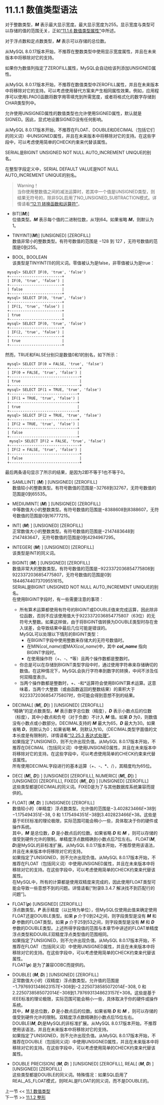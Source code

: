 # 11.1.1 数值类型语法  

对于整数类型，***M*** 表示最大显示宽度。最大显示宽度为255。显示宽度与类型可以存储的值的范围无关，正如[“11.1.6 数值类型属性”](#)中所述。  

对于浮点数和定点数类型，***M*** 表示可以存储的总位数。  

从MySQL 8.0.17版本开始，不推荐在整数类型中使用显示宽度属性，并且在未来版本中将移除对它的支持。

如果你为数值列指定了ZEROFILL属性，MySQL会自动给该列添加UNSIGNED属性。

从MySQL 8.0.17版本开始，不推荐在数值类型中ZEROFILL属性，并且在未来版本中将移除对它的支持。可以考虑使用替代方案来产生相同属性效果。例如，应用程序可以使用LPAD()函数将数字用零填充到所需宽度，或者将格式化的数字存储到CHAR类型列中。

允许使用UNSIGNED属性的数值类型也允许使用SIGNED属性，默认就是SIGNED。因此，显式地设置SIGNED没有任何影响。

从MySQL 8.0.17版本开始，不推荐在FLOAT、DOUBLE和DECIMAL（包括它们的同义词）中UNSIGNED属性，并且在未来版本中将移除对它的支持。在这些字段中，可以考虑使用简单的CHECK约束来代替该属性。

SERIAL是BIGINT UNSIGNED NOT NULL AUTO_INCREMENT UNIQUE的别名。

在整型字段定义中，SERIAL DEFAULT VALUE是NOT NULL AUTO_INCREMENT UNIQUE的别名。

> Warning！  
> 当你使用整数值之间的减法运算时，若其中一个值是UNSIGNED类型，则结果无符号的，除非SQL启用了NO_UNSIGNED_SUBTRACTION模式。详情请看[“12.11 转换函数和运算符”](#)。  

-   BIT[(***M***)]  
位值类型。***M*** 表示每个值的二进制位数，从1到64。如果省略 ***M***，则默认为1。

-   TINYINT[(***M***)] [UNSIGNED] [ZEROFILL]  
数值非常小的整数类型。有符号数值的范围是 $-128$ 到 $127$ ，无符号数值的范围是$0$到$255$。

-   BOOL, BOOLEAN  
该类型是TINYINT(1)的同义词。零值被认为是false，非零值被认为是true：
```mysql
 mysql> SELECT IF(0, 'true', 'false')  
 +------------------------+  
 | IF(0, 'true', 'false') |  
 +------------------------+  
 | false                  |  
 +------------------------+  
 mysql> SELECT IF(0, 'true', 'false')  
 +------------------------+  
 | IF(1, 'true', 'false') |  
 +------------------------+  
 | true                   |  
 +------------------------+  
 mysql> SELECT IF(0, 'true', 'false')  
 +------------------------+  
 | IF(2, 'true', 'false') |  
 +------------------------+  
 | true                   |  
 +------------------------+  
```
然而，TRUE和FALSE分别只是数值0和1的别名，如下所示：
```mysql
 mysql> SELECT IF(0 = FALSE, 'true', 'false')  
 +--------------------------------+  
 | IF(0 = FALSE, 'true', 'false') |  
 +--------------------------------+  
 | true                           |  
 +--------------------------------+  
 mysql> SELECT IF(1 = TRUE, 'true', 'false')  
 +-------------------------------+  
 | IF(1 = TRUE, 'true', 'false') |  
 +-------------------------------+  
 | true                          |  
 +-------------------------------+  
 mysql> SELECT IF(2 = TRUE, 'true', 'false')  
 +-------------------------------+  
 | IF(2 = TRUE, 'true', 'false') |  
 +-------------------------------+  
 | false                         |  
 +-------------------------------+  
  mysql> SELECT IF(2 = FALSE, 'true', 'false')  
 +--------------------------------+  
 | IF(2 = FALSE, 'true', 'false') |  
 +--------------------------------+  
 | false                          |  
 +--------------------------------+ 
```  
最后两条语句显示了所示的结果，是因为2即不等于1也不等于0。  

-   SAMLLINT[ (***M***) ] [UNSIGNED] [ZEROFILL]  
数值较小的整数类型。有符号数值的范围是$-32768$到$32767$，无符号数值的范围是$0$到$65535$。  

-   MEDIUMINT[ (***M***) ] [UNSIGNED] [ZEROFILL]  
中等数值大小的整数类型。有符号数值的范围是$-8388608$到$8388607$，无符号数值的范围是$0$到$16777215$。  

-   INT[ (***M***) ] [UNSIGNED] [ZEROFILL]  
正常数值大小的整数类型。有符号数值的范围是$-2147483648$到$2147483647$，无符号数值的范围是$0$到$4294967295$。  

-   INTEGER[ (***M***) ] [UNSIGNED] [ZEROFILL]  
该类型是INT的同义词。

-   BIGINT[ (***M***) ] [UNSIGNED] [ZEROFILL]  
数值非常大的整数类型。有符号数值的范围是$-9223372036854775808$到$9223372036854775807$，无符号数值的范围是$0$到$18446744073709551615$。  
SERIAL是BIGINT UNSIGNED NOT NULL AUTO_INCREMENT UNIQUE的别名。  
在使用BIGINT字段时，有一些需要注意的事项：  
    -   所有算术运算都使用有符号的BIGINT或DOUBLE值来完成运算，因此除非位函数，否则不应该使用值大于9223372036854775807（63位）的无符号大整数。如果这样做，由于将BIGINT值转换为DOUBLE类型时存在舍入误差，会导致结果中最后几位可能是错误的。  
    MySQL可以处理以下情形的BIGINT类型：  
        -   在BIGINT字段中使用整数来存储大的无符号数值时。
        -   在MIN(*col_name*)或MAX(*col_name*)中，其中 ***col_name*** 指向BIGINT字段时。
        -   在使用操作符（+、-、*等）且两个操作数都是整数时。
    -   你总是可以在存储到BIGINT类型字段中时，通过使用字符串来存储确切的数值。在这种情况下，MySQL会执行字符串到数字的转换，中间不涉及任何双精度表示。  
    -   当两个操作数都是整数时，+、-和*运算符会使用BIGINT算术运算。这意味着，当两个大整数（或由函数返回的整数结果）的乘积大于9223372036854775807时，你可能会得到意想不到的结果。  

-   DECIMAL[ (***M***[, ***D***]) ] [UNSIGNED] [ZEROFILL]  
“精确”的定点数类型。***M*** 表示数字总位数（精度），***D*** 表示小数点后的位数（标度），其中小数点和负号（对于负数）不计入 ***M*** 值。如果 ***D*** 为0，则数值没有小数点或小数部分。DECIMAL支持的 ***M*** 最大为65，***D*** 最大为30。如果省略 ***D***，则默认为0；如果省略 ***M***，则默认为10。（DECIMAL类型字面值的文本长度是有限制的，详情请看[“12.25.3 表达式处理”](#)。  
如果指定了UNSIGNED，则不允许出现负值。从MySQL 8.0.17版本开始，不推荐在DECIMAL（包括同义词）中使用UNSIGNED属性，并且在未来版本中将移除对它的支持。在这些字段中，可以考虑使用简单的CHECK约束来代替该属性。  
所有使用DECIMAL字段进行的基本运算（+、-、*、/），其精度均为65位。  

-   DEC[ (***M***[, ***D***]) ] [UNSIGNED] [ZEROFILL],  NUMERIC[ (***M***[, ***D***]) ] [UNSIGNED] [ZEROFILL],  FIXED[ (***M***[, ***D***]) ] [UNSIGNED] [ZEROFILL]  
这些类型都是DECIMAL的同义词。FIXED是为了与其他数据库系统兼容而提供的。  

-   FLOAT[ (***M***, ***D***) ] [UNSIGNED] [ZEROFILL]  
数值较小的（单精度）浮点数类型。允许值的范围是$-3.402823466E{+38}$到$-1.175494351E{-38}$, $0$ 和 $1.175494351E{-38}$到$3.402823466E{+38}$。这些是基于IEEE标准的理论极限，实际范围可能会稍小一些，具体取决于你的硬件或操作系统。  
其中，***M*** 是总位数，***D*** 是小数点后的位数。如果省略 ***D*** 和 ***M*** ，则可以存储的值受到硬件允许的限制。单精度浮点数精确到小数点后7位左右。
FLOAT(***M***, ***D***)是MySQL的非标准扩展。从MySQL 8.0.17版本开始，不推荐使用该语法，并且在未来版本中将移除对它的支持。  
如果指定了UNSIGNED，则不允许出现负值。从MySQL 8.0.17版本开始，不推荐在FLOAT（包括同义词）中使用UNSIGNED属性，并且在未来版本中将移除对它的支持。在这些字段中，可以考虑使用简单的CHECK约束来代替该属性。  
在MySQL中，所有的计算都是使用双精度来完成的，因此使用FLOAT类型可能会导致一些意想不到的问题。详情请看[“附录B.3.4.7 解决找不到匹配行的问题”]。  

-   FLOAT(***p***) [UNSIGNED] [ZEROFILL]  
浮点数类型。***P*** 表示精度（以比特为单位），但MySQL仅使用此值来确定使用FLOAT还是DOUBLE类型。如果 ***p*** 介于0到24之间，则字段类型是没有 ***M*** 和 ***D*** 参数的FLOAT类型。如果 ***p*** 介于25到53之间，则字段类型是没有 ***M*** 和 ***D*** 参数的DOUBLE类型。上述所得字段值的范围与本章节中讲述的FLOAT单精度浮点类型和DOUBLE双精度浮点类型值的范围相同。  
如果指定了UNSIGNED，则不允许出现负值。从MySQL 8.0.17版本开始，不推荐在FLOAT（包括同义词）中使用UNSIGNED属性，并且在未来版本中将移除对它的支持。在这些字段中，可以考虑使用简单的CHECK约束来代替该属性。  
FLOAT(***p***) 是为了兼容ODBC而提供的。  

-   DOUBLE[ (***M***, ***D***) ] [UNSIGNED] [ZEROFILL]  
正常数值大小的（双精度）浮点数类型。允许值的范围是$-1.7976931348623157E{+308}$到$-2.2250738585072014E{-308}$, $0$ 和 $2.2250738585072014E{-308}$到$1.7976931348623157E{+308}$。这些是基于IEEE标准的理论极限，实际范围可能会稍小一些，具体取决于你的硬件或操作系统。  
其中，***M*** 是总位数，***D*** 是小数点后的位数。如果省略 ***D*** 和 ***M*** ，则可以存储的值受到硬件允许的限制。双精度浮点数精确到小数点后15位左右。  
DOUBLE(***M***, ***D***)是MySQL的非标准扩展。从MySQL 8.0.17版本开始，不推荐使用该语法，并且在未来版本中将移除对它的支持。  
如果指定了UNSIGNED，则不允许出现负值。从MySQL 8.0.17版本开始，不推荐在DOUBLE（包括同义词）中使用UNSIGNED属性，并且在未来版本中将移除对它的支持。在这些字段中，可以考虑使用简单的CHECK约束来代替该属性。

-   DOUBLE PRECISION[ (***M***, ***D***) ] [UNSIGNED] [ZEROFILL],  REAL[ (***M***, ***D***) ] [UNSIGNED] [ZEROFILL]  
这些类型都是DOUBLE的同义词。特殊情况：如果SQL启用了REAL_AS_FLOAT模式，则REAL是FLOAT的同义词，而不是DOUBLE的。  

上一节 << [11.1 数值类型](../Numeric%20Data%20Types.md)  
下一节 >> [11.1.2 整形](../02/Integer%20Types.md)
